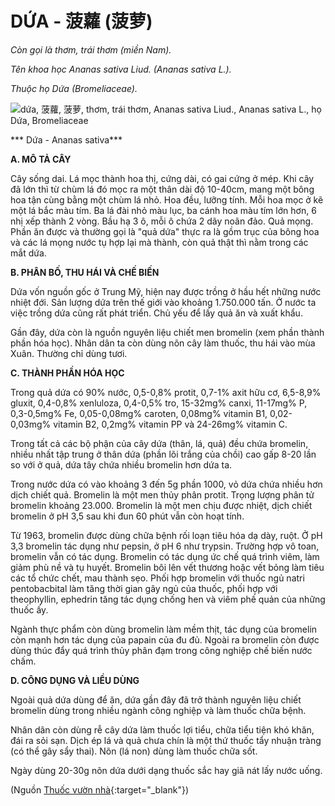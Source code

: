 # DỨA - 菠蘿 (菠萝)

*Còn gọi là thơm, trái thơm (miền Nam).*

*Tên khoa học Ananas sativa Liud. (Ananas sativa L.).*

*Thuộc họ Dứa (Bromeliaceae).*

![dứa, 菠蘿, 菠萝, thơm, trái thơm, Ananas sativa Liud., Ananas sativa L., họ Dứa, Bromeliaceae](/imgs/caythuoc/dtl/dua.jpg)

*** Dứa - Ananas sativa***

**A. MÔ TẢ CÂY**

Cây sống dai. Lá mọc thành hoa thị, cứng dài, có gai cứng ở mép. Khi cây đã lớn thì từ chùm lá đó mọc ra một thân dài độ 10-40cm, mang một bông hoa tận cùng bằng một chùm lá nhỏ. Hoa đều, lưỡng tính. Mỗi hoa mọc ở kẽ một lá bắc màu tím. Ba lá đài nhỏ màu lục, ba cánh hoa màu tím lớn hơn, 6 nhị xếp thành 2 vòng. Bầu hạ 3 ô, mỗi ô chứa 2 dãy noãn đảo. Quả mọng. Phần ăn được và thường gọi là "quả dứa" thực ra là gồm trục của bông hoa và các lá mọng nước tụ hợp lại mà thành, còn quả thật thì nằm trong các mắt dứa.

**B. PHÂN BỐ, THU HÁI VÀ CHẾ BIẾN**

Dứa vốn nguồn gốc ở Trung Mỹ, hiện nay được trồng ở hầu hết những nước nhiệt đới. Sản lượng dứa trên thế giới vào khoảng 1.750.000 tấn. Ở nước ta việc trồng dứa cũng rất phát triển. Chủ yếu để lấy quả ăn và xuất khẩu.

Gần đây, dứa còn là nguồn nguyên liệu chiết men bromelin (xem phần thành phần hóa học). Nhân dân ta còn dùng nõn cây làm thuốc, thu hái vào mùa Xuân. Thường chỉ dùng tươi.

**C. THÀNH PHẦN HÓA HỌC**

Trong quả dứa có 90% nước, 0,5-0,8% protit, 0,7-1% axit hữu cơ, 6,5-8,9% gluxit, 0,4-0,8% xenluloza, 0,4-0,5% tro, 15-32mg% canxi, 11-17mg% P, 0,3-0,5mg% Fe, 0,05-0,08mg% caroten, 0,08mg% vitamin B1, 0,02-0,03mg% vitamin B2, 0,2mg% vitamin PP và 24-26mg% vitamin C.

Trong tất cả các bộ phận của cây dứa (thân, lá, quả) đều chứa bromelin, nhiều nhất tập trung ở thân dứa (phần lõi trắng của chồi) cao gấp 8-20 lần so với ở quả, dứa tây chứa nhiều bromelin hơn dứa ta.

Trong nước dứa có vào khoảng 3 đến 5g phần 1000, vỏ dứa chứa nhiều hơn dịch chiết quả. Bromelin là một men thủy phân protit. Trọng lượng phân tử bromelin khoảng 23.000. Bromelin là một men chịu được nhiệt, dịch chiết bromelin ở pH 3,5 sau khi đun 60 phút vẫn còn hoạt tính.

Từ 1963, bromelin được dùng chữa bệnh rối loạn tiêu hóa dạ dày, ruột. Ở pH 3,3 bromelin tác dụng như pepsin, ở pH 6 như trypsin. Trường hợp vô toan, bromelin vẫn có tác dụng. Bromelin có tác dụng ức chế quá trình viêm, làm giảm phù nề và tụ huyết. Bromelin bôi lên vết thương hoặc vết bỏng làm tiêu các tổ chức chết, mau thành sẹo. Phối hợp bromelin với thuốc ngủ natri pentobacbital làm tăng thời gian gây ngủ của thuốc, phối hợp với theophyllin, ephedrin tăng tác dụng chống hen và viêm phế quản của những thuốc ấy.

Ngành thực phẩm còn dùng bromelin làm mềm thịt, tác dụng của bromelin còn mạnh hơn tác dụng của papain của đu đủ. Ngoài ra bromelin còn được dùng thúc đẩy quá trình thủy phân đạm trong công nghiệp chế biến nước chấm.

**D. CÔNG DỤNG VÀ LIỀU DÙNG**

Ngoài quả dứa dùng để ăn, dứa gần đây đã trở thành nguyên liệu chiết bromelin dùng trong nhiều ngành công nghiệp và làm thuốc chữa bệnh.

Nhân dân còn dùng rễ cây dứa làm thuốc lợi tiểu, chữa tiểu tiện khó khăn, đái ra sỏi sạn. Dịch ép lá và quả chưa chín là một thứ thuốc tẩy nhuận tràng (có thể gây sẩy thai). Nõn (lá non) dùng làm thuốc chữa sốt.

Ngày dùng 20-30g nõn dứa dưới dạng thuốc sắc hay giã nát lấy nước uống.


(Nguồn [Thuốc vườn nhà](http://thuocvuonnha.com){:target="_blank"})